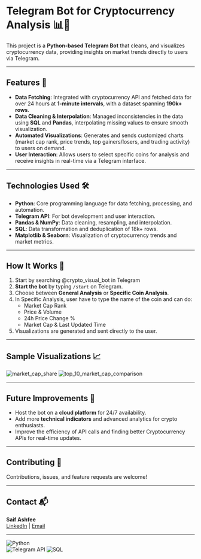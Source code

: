 # Telegram Bot for Cryptocurrency Analysis 📊💬  

This project is a **Python-based Telegram Bot** that cleans, and visualizes cryptocurrency data, providing insights on market trends directly to users via Telegram.

---

## Features 🚀  
- **Data Fetching**: Integrated with cryptocurrency API and fetched data for over 24 hours at **1-minute intervals**, with a dataset spanning **190k+ rows**.  
- **Data Cleaning & Interpolation**: Managed inconsistencies in the data using **SQL** and **Pandas**, interpolating missing values to ensure smooth visualization. 
- **Automated Visualizations**: Generates and sends customized charts (market cap rank, price trends, top gainers/losers, and trading activity) to users on demand. 
- **User Interaction**: Allows users to select specific coins for analysis and receive insights in real-time via a Telegram interface.

---

## Technologies Used 🛠️  
- **Python**: Core programming language for data fetching, processing, and automation.  
- **Telegram API**: For bot development and user interaction.  
- **Pandas & NumPy**: Data cleaning, resampling, and interpolation.  
- **SQL**: Data transformation and deduplication of 18k+ rows.  
- **Matplotlib & Seaborn**: Visualization of cryptocurrency trends and market metrics.  

---

## How It Works 📝  
1. Start by searching @crypto_visual_bot in Telegram
2. **Start the bot** by typing `/start` on Telegram.  
3. Choose between **General Analysis** or **Specific Coin Analysis**.  
4. In Specific Analysis, user have to type the name of the coin and can do:  
    - Market Cap Rank  
    - Price & Volume  
    - 24h Price Change %  
    - Market Cap & Last Updated Time  
5. Visualizations are generated and sent directly to the user.
   
---

## Sample Visualizations 📈  
![market_cap_share](https://github.com/user-attachments/assets/f88fc6e8-85b2-4182-a6a5-16794219abd9)
![top_10_market_cap_comparison](https://github.com/user-attachments/assets/74ec719b-c073-4e28-8fc4-6ebce8a59a49)

---

## Future Improvements 🔮  
- Host the bot on a **cloud platform** for 24/7 availability.  
- Add more **technical indicators** and advanced analytics for crypto enthusiasts.  
- Improve the efficiency of API calls and finding better Cryptocurrency APIs for real-time updates.

---

## Contributing 🤝  
Contributions, issues, and feature requests are welcome!

---

## Contact 📬  
**Saif Ashfee**  
[LinkedIn](https://www.linkedin.com/in/saif-ashfee-267169308/) | [Email](saif.ashfee@gmail.com)  

---
 
![Python](https://img.shields.io/badge/Python-3.8-blue)  
![Telegram API](https://img.shields.io/badge/Telegram-Bot-green)
![SQL](https://img.shields.io/badge/SQL-Database-blue)    
